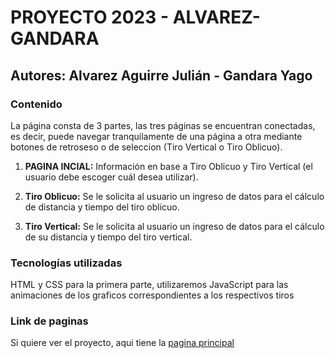# PROYECTO 2023 - ALVAREZ-GANDARA

## Autores: Alvarez Aguirre Julián - Gandara Yago

### Contenido
La página consta de 3 partes, las tres páginas se encuentran conectadas, es decir, puede navegar tranquilamente de una página a otra mediante botones de retroseso o de seleccion (Tiro Vertical o Tiro Oblicuo).


1) **PAGINA INCIAL:** Información en base a Tiro Oblicuo y Tiro Vertical (el usuario debe escoger cuál desea utilizar).


2) **Tiro Oblicuo:** Se le solicita al usuario un ingreso de datos para el cálculo de distancia y tiempo del tiro oblicuo.


3) **Tiro Vertical:** Se le solicita al usuario un ingreso de datos para el cálculo de su distancia y tiempo del tiro vertical.

### Tecnologías utilizadas

HTML y CSS para la primera parte, utilizaremos JavaScript para las animaciones de los graficos correspondientes a los
respectivos tiros

### Link de paginas

Si quiere ver el proyecto, aqui tiene la [pagina principal](./principal/index.html) 